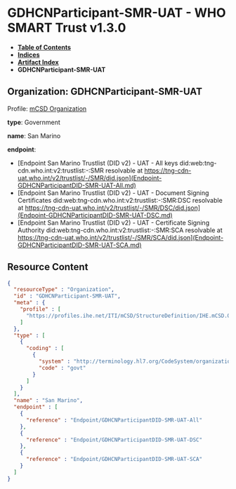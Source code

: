 # GDHCNParticipant-SMR-UAT - WHO SMART Trust v1.3.0

* [**Table of Contents**](toc.md)
* [**Indices**](indices.md)
* [**Artifact Index**](artifacts.md)
* **GDHCNParticipant-SMR-UAT**

## Organization: GDHCNParticipant-SMR-UAT

Profile: [mCSD Organization](https://profiles.ihe.net/ITI/mCSD/4.0.0/StructureDefinition-IHE.mCSD.Organization.html)

**type**: Government

**name**: San Marino

**endpoint**: 

* [Endpoint San Marino Trustlist (DID v2) - UAT - All keys did:web:tng-cdn.who.int:v2:trustlist:-:SMR resolvable at https://tng-cdn-uat.who.int/v2/trustlist/-/SMR/did.json](Endpoint-GDHCNParticipantDID-SMR-UAT-All.md)
* [Endpoint San Marino Trustlist (DID v2) - UAT - Document Signing Certificates did:web:tng-cdn.who.int:v2:trustlist:-:SMR:DSC resolvable at https://tng-cdn-uat.who.int/v2/trustlist/-/SMR/DSC/did.json](Endpoint-GDHCNParticipantDID-SMR-UAT-DSC.md)
* [Endpoint San Marino Trustlist (DID v2) - UAT - Certificate Signing Authority did:web:tng-cdn.who.int:v2:trustlist:-:SMR:SCA resolvable at https://tng-cdn-uat.who.int/v2/trustlist/-/SMR/SCA/did.json](Endpoint-GDHCNParticipantDID-SMR-UAT-SCA.md)



## Resource Content

```json
{
  "resourceType" : "Organization",
  "id" : "GDHCNParticipant-SMR-UAT",
  "meta" : {
    "profile" : [
      "https://profiles.ihe.net/ITI/mCSD/StructureDefinition/IHE.mCSD.Organization"
    ]
  },
  "type" : [
    {
      "coding" : [
        {
          "system" : "http://terminology.hl7.org/CodeSystem/organization-type",
          "code" : "govt"
        }
      ]
    }
  ],
  "name" : "San Marino",
  "endpoint" : [
    {
      "reference" : "Endpoint/GDHCNParticipantDID-SMR-UAT-All"
    },
    {
      "reference" : "Endpoint/GDHCNParticipantDID-SMR-UAT-DSC"
    },
    {
      "reference" : "Endpoint/GDHCNParticipantDID-SMR-UAT-SCA"
    }
  ]
}

```

